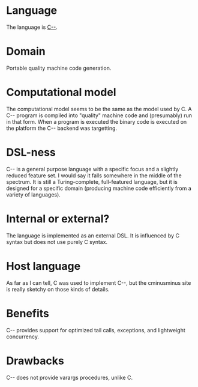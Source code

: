 # Language
The language is [C--](www.cminusminus.org).


# Domain
Portable quality machine code generation.


# Computational model
The computational model seems to be the same as the model used by C.  A C--
program is compiled into "quality" machine code and (presumably) run in that
form.  When a program is executed the binary code is executed on the platform
the C-- backend was targetting.

# DSL-ness
C-- is a general purpose language with a specific focus and a slightly reduced
feature set.  I would say it falls somewhere in the middle of the spectrum.  It
is still a Turing-complete, full-featured language, but it is designed for a
specific domain (producing machine code efficiently from a variety of
languages).

# Internal or external?
The language is implemented as an external DSL. It is influenced by C syntax
but does not use purely C syntax.

# Host language
As far as I can tell, C was used to implement C--, but the cminusminus site is
really sketchy on those kinds of details.

# Benefits
C-- provides support for optimized tail calls, exceptions, and lightweight
concurrency.

# Drawbacks
C-- does not provide varargs procedures, unlike C.
